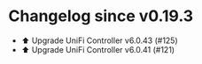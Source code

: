 # Changelog since v0.19.3
- ⬆️ Upgrade UniFi Controller v6.0.43 (#125) 
- ⬆️ Upgrade UniFi Controller v6.0.41 (#121) 
